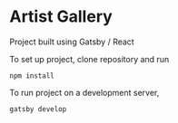 # Artist Gallery
Project built using Gatsby / React


To set up project, clone repository and run


`npm install`


To run project on a development server,


`gatsby develop`
